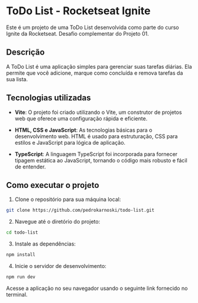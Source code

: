 # ToDo List - Rocketseat Ignite

Este é um projeto de uma ToDo List desenvolvida como parte do curso Ignite da Rocketseat. Desafio complementar do Projeto 01.

## Descrição

A ToDo List é uma aplicação simples para gerenciar suas tarefas diárias. Ela permite que você adicione, marque como concluída e remova tarefas da sua lista.

## Tecnologias utilizadas

- **Vite**: O projeto foi criado utilizando o Vite, um construtor de projetos web que oferece uma configuração rápida e eficiente.

- **HTML, CSS e JavaScript**: As tecnologias básicas para o desenvolvimento web. HTML é usado para estruturação, CSS para estilos e JavaScript para lógica de aplicação.

- **TypeScript**: A linguagem TypeScript foi incorporada para fornecer tipagem estática ao JavaScript, tornando o código mais robusto e fácil de entender.

## Como executar o projeto

1. Clone o repositório para sua máquina local:

```bash
git clone https://github.com/pedrokarnoski/todo-list.git
```

2. Navegue até o diretório do projeto:

```bash
cd todo-list
```

3. Instale as dependências:

```bash
npm install
```

4. Inicie o servidor de desenvolvimento:

```bash
npm run dev
```

Acesse a aplicação no seu navegador usando o seguinte link fornecido no terminal.
